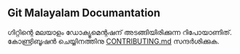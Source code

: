 ## Git Malayalam Documantation

ഗിറ്റിന്റെ മലയാളം ഡോക്യൂമെന്റഷന് അടങ്ങിയിരിക്കുന്ന റിപോയാണിത്. കോണ്ട്രിബൂഷൻ ചെയ്യിനത്തിനു [CONTRIBUTING.md](contributing.md) സന്ദർശിക്കുക.
